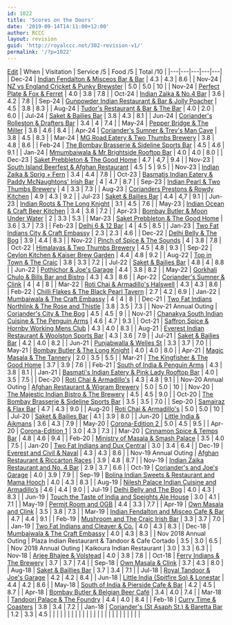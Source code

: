 ```yaml
---
id: 1022
title: 'Scores on the Doors'
date: '2019-09-14T14:11:00+12:00'
author: RCCC
layout: revision
guid: 'http://royalccc.net/302-revision-v1/'
permalink: '/?p=1022'
---
```


[Edit](http://royalccc.net/wp-admin/admin.php?page=tablepress&action=edit&table_id=6)
| When | Visitation | Service /5 | Food /5 | Total /10 |
|---|---|---|---|---|
| Dec-24 | [ Indian Fendalton &amp; Misceos Bar &amp; Bar](http://royalccc.net/december-2024-indian-fendalton-and-misceo-cafe-bar/) | 4.3 | 4.3 | 8.6 |
| Nov-24 | [NZ vs England Cricket &amp; Punky Brewster](http://royalccc.net/november-2024-annual-outing-nz-england_cricket-saket-punky-brewster/) | 5.0 | 5.0 | 10 |
| Nov-24 | [Perfect Plate &amp; Fox &amp; Ferret](http://royalccc.net/november-2024-perfect-plate-fox-&-ferret/) | 4.0 | 3.8 | 7.8 |
| Oct-24 | [Indian Zaika &amp; No.4 Bar](http://royalccc.net/october-2024-indian-zaika-no.4-bar/) | 3.6 | 4.2 | 7.8 |
| Sep-24 | [Gunpowder Indian Restaurant &amp; Bar &amp; Jolly Poacher](http://royalccc.net/september-2024-jolly-poacher-gunpowder-indian-restaurant-and-bar/) | 4.5 | 3.8 | 8.3 |
| Aug-24 | [Tudor's Restaurant &amp; Bar &amp; The Bar](http://royalccc.net/august-2024-the-bar-tudors-restaurant-and-bar/) | 4.0 | 2.0 | 6.0 |
| Jul-24 | [Saket &amp; Bailies Bar](http://royalccc.net/july-2024-saket-bailies-bar/) | 3.8 | 4.3 | 8.1 |
| Jun-24 | [Coriander's Rolleston &amp; Drafters Bar](http://royalccc.net/june-2024-corianders-rolleston-drafters-bar/) | 3.4 | 4 | 7.4 |
| May-24 | [Pepper Bridge &amp; The Miller](http://royalccc.net/may-2024-pepper-bridge-the-miller/) | 3.8 | 4.6 | 8.4 |
| Apr-24 | [Coriander's Sumner &amp; Trev's Man Cave](http://royalccc.net/april-2024-corianders-sumner-trevs-man-cave/) | 3.8 | 4.5 | 8.3 |
| Mar-24 | [MG Road Eatery &amp; Two Thumbs Brewery](http://royalccc.net/march-2024-mg-road-eatery-two-thumbs-brewery/) | 3.8 | 4.8 | 8.6 |
| Feb-24 | [The Bombay Brasserie &amp; Sideline Sports Bar](http://royalccc.net/february-2024-the-bombay-brasserie-sideline-sports-bar/) | 4.5 | 4.6 | 9.1 |
| Jan-24 | [Mmumbaiwala &amp; Mr Brightside Rooftop Bar](http://royalccc.net/january-2024-mumbaiwala-mr-brightside-rooftop-bar/) | 4.0 | 4.0 | 8.0 |
| Dec-23 | [Saket Prebbleton &amp; The Good Home](http://royalccc.net/december-2023-saket-prebbleton-the-good-home/) | 4.7 | 4,7 | 9.4 |
| Nov-23 | [South Island Beerfest &amp; Afghan Restaurant](http://royalccc.net/november-2023-annual-outing-south-island-beerfest-afghan-restaurant/) | 4.5 | 5 | 9.5 |
| Nov-23 | [Indian Zaika &amp; Sprig + Fern](http://royalccc.net/november-2023-indian-zaika-sprig-fern/) | 3.4 | 4.4 | 7.8 |
| Oct-23 | [Basmatis Indian Eatery &amp; Paddy McNaughtons' Irish Bar](http://royalccc.net/october-2023-basmatis-indian-eatery-paddy-mcnaughtons-irish-bar/) | 4 | 4.7 | 8.7 |
| Sep-23 | [Indian Pearl &amp; Two Thumbs Brewery](http://royalccc.net/september-2023-indian-pearl-two-thumbs-brewery/) | 4 | 3.3 | 7.3 |
| Aug-23 | [Corianders Prestons &amp; Rowdy Kitchen](http://royalccc.net/august-2023-corianders-prestons-rowdy-kitchen/) | 4.9 | 4.3 | 9.2 |
| Jul-23 | [Saket &amp; Bailies Bar](http://royalccc.net/july-2023-saket-bailies-bar/) | 4.4 | 4,7 | 9.1 |
| Jun-23 | [Indian Roots &amp; The Long Knight](http://royalccc.net/june-2023-indian-roots-the-long-knight/) | 3.1 | 4.5 | 7.6 |
| May-23 | [Indian Ocean &amp; Craft Beer Kitchen](http://royalccc.net/may-2023-indian-ocean-craft-beer-kitchen/) | 3.4 | 3.8 | 7.2 |
| Apr-23 | [Bombay Butler &amp; Moon Under Water](http://royalccc.net/april-2023-bombay-butler-moon-under-water/) | 2 | 3.3 | 5.3 |
| Mar-23 | [Saket Prebbleton &amp; The Good Home](http://royalccc.net/march-2023-saket-prebbleton-the-good-home/) | 3.6 | 3.7 | 7.3 |
| Feb-23 | [Delhi 6 &amp; 12 Bar](http://royalccc.net/february-2023-delhi-6-12-bar/) | 4 | 4.5 | 8.5 |
| Jan-23 | [Two Fat Indians City &amp; Craft Embassy](http://royalccc.net/january-2023-two-fat-indians-city-craft-embassy/) | 2.3 | 2.3 | 4.6 |
| Dec-22 | [Delhi Belly &amp; The Bog](http://royalccc.net/december-2022-delhi-belly-the-bog/) | 3.9 | 4.4 | 8.3 |
| Nov-22 | [Pinch of Spice &amp; The Sounds](http://royalccc.net/november-2022-pinch-of-spice-the-sounds/) | 4 | 3.8 | 7.8 |
| Oct-22 | [Himalayas &amp; Two Thumbs Brewery](http://royalccc.net/october-2022-himalayas-two-thumbs-brewery/) | 4.5 | 4.8 | 9.3 |
| Sep-22 | [Ceylon Kitchen &amp; Kaiser Brew Garden](http://royalccc.net/september-2022-ceylon-kitchen-kaiser-brew-garden/) | 4.4 | 4.8 | 9.2 |
| Aug-22 | [Top in Town &amp; The Craic](http://royalccc.net/august-2022-top-in-town-the-craic/) | 3.8 | 3.3 | 7.2 |
| Jul-22 | [Saket &amp; Bailies Bar](http://royalccc.net/july-2022-saket-bailies-bar/) | 4.8 | 4 | 8.8 |
| Jun-22 | [Pothichor &amp; Joe's Garage](http://royalccc.net/june-2022-pothichor-joes-garage/) | 4.4 | 3.8 | 8.2 |
| May-22 | [Gorkhali Chulo &amp; Bills Bar and Bistro](http://royalccc.net/may-2022-gorkhali-chulo-bills-bar-and-bistro/) | 4.3 | 4.3 | 8.6 |
| Apr-22 | [Coriander's Sumner &amp; Clink](http://royalccc.net/april-2022-coriander's-sumner-clink/) | 4 | 4 | 8 |
| Mar-22 | [Roti Chai &amp; Armadillo's Halswell](http://royalccc.net/march-2022-roti-chai-armadillo's-halswell/) | 4.3 | 4.3 | 8.6 |
| Feb-22 | [Chilli Flakes &amp; The Black Pearl Tavern](http://royalccc.net/february-2022-chilli-flakes-the-black-pearl-tavern/) | 2.7 | 4.2 | 6.9 |
| Jan-22 | [Mumbaiwala &amp; The Craft Embassy](http://royalccc.net/january-2022-mumbaiwala-the-craft-embassy/) | 4 | 4 | 8 |
| Dec-21 | [Two Fat Indians Northlink &amp; The Rose and Thistle](http://royalccc.net/december-2021-two-fat-indians-northlink-the-rose-and-thistle/) | 3.8 | 3.5 | 7.3 |
| Nov-21 Annual Outing | [Coriander's City &amp; The Bog](http://royalccc.net/november-2021-annual-outing-coriander's-city-the-bog/) | 4.5 | 4.5 | 9 |
| Nov-21 | [Chanakya South Indian Cuisine &amp; The Penguin Arms](http://royalccc.net/november-2021-chanakya-south-indian-cuisine-the-penguin-arms/) | 4.6 | 4.7 | 9.3 |
| Oct-21 | [Saffron Spice &amp; Hornby Working Mens Club](http://royalccc.net/october-2021-saffron-spice-hornby-working-mens-club/) | 4.3 | 4.0 | 8.3 |
| Aug-21 | [Everest Indian Restaurant &amp; Woolston Sports Bar](http://royalccc.net/august-2021-everest-indian-restaurant-woolston-sports-bar/) | 4.3 | 3.6 | 7.9 |
| Jul-21 | [Saket &amp; Bailies Bar](http://royalccc.net/july-2021-saket-bailies-bar/) | 4.2 | 4.0 | 8.2 |
| Jun-21 | [Punjabwalla &amp; Welles St](http://royalccc.net/june-2021-punjabwalla-welles-st/) | 3.3 | 3.7 | 7.0 |
| May-21 | [Bombay Butler &amp; The Long Knight](http://royalccc.net/may-2021-bombay-butler-the-long-knight/) | 4.0 | 4.0 | 8.0 |
| Apr-21 | [Magic Masala &amp; The Tannery](http://royalccc.net/april-2021-magic-masala-cassels/) | 2.0 | 3.5 | 5.5 |
| Mar-21 | [The Kingfisher &amp; The Good Home](http://royalccc.net/march-2021-the-kingfisher-the-good-home/) | 3.7 | 3.9 | 7.6 |
| Feb-21 | [South of India &amp; Penguin Arms](http://royalccc.net/february-2021-south-of-india-the-penguin-arms/) | 4.3 | 3.8 | 8.1 |
| Jan-21 | [Basmati's Indian Eatery &amp; Pink Lady Rooftop Bar](http://royalccc.net/january-2021-basmatis-indian-eatery-pink-lady-rooftop-bar/) | 4.0 | 3.5 | 7.5 |
| Dec-20 | [Roti Chai &amp; Armadillo's](http://royalccc.net/december-2020-roti-chai-armadillos/) | 4.3 | 4.8 | 9.1 |
| Nov-20 Annual Outing | [Afghan Restaurant &amp; Wigram Brewery](http://royalccc.net/november-2020-annual-outing-afghan-restaurant-wigram-brewery/) | 5.0 | 5.0 | 10 |
| Nov-20 | [The Majestic Indian Bistro &amp; The Brewery](http://royalccc.net/november-2020-the-majestic-indian-bistro-the-brewery/) | 4.5 | 4.5 | 9.0 |
| Oct-20 | [The Bombay Brasserie &amp; Sideline Sports Bar](http://royalccc.net/october-the-bombay-brasserie-sideline-sports-bar/) | 3.5 | 3.5 | 7.0 |
| Sep-20 | [Samairaz &amp; Flax Bar](http://royalccc.net/september-2020-samairaz-flax-bar/) | 4.7 | 4.3 | 9.0 |
| Aug-20 | [Roti Chai &amp; Armadillo's](http://royalccc.net/august-2020-roti-chai-armadillos/) | 5.0 | 5.0 | 10 |
| Jul-20 | [Saket &amp; Bailies Bar](http://royalccc.net/july-2020-saket-bailies-bar/) | 4.1 | 3.9 | 8.0 |
| Jun-20 | [Little India &amp; Aikmans](http://royalccc.net/june-2020-little-india-aikmans/) | 3.6 | 4.3 | 7.9 |
| May-20 | [Corona-Edition 2 ](http://royalccc.net/may-2020-corona-edition-2-support-your-local/) | 5.0 | 4.5 | 9.5 |
| Apr-20 | [Corona-Edition 1](http://royalccc.net/april-2020-corona-edition-1-my-makaan-your-makaan/) | 3.0 | 4.3 | 7.3 |
| Mar-20 | [Cinnamon Spice &amp; Temps Bar](http://royalccc.net/march-2020-cinnamon-spice-temps-bar/) | 4.8 | 4.6 | 9.4 |
| Feb-20 | [Ministry of Masala &amp; Smash Palace](http://royalccc.net/february-2020-ministry-of-masala-smash-palace/) | 3.5 | 4.0 | 7.5 |
| Jan-20 | [Two Fat Indians and Dux Central](http://royalccc.net/january-2020-two-fat-indians-dux-central/) | 3.0 | 3.4 | 6.4 |
| Dec-19 | [Everest and Civil &amp; Naval](http://royalccc.net/december-2019-everest-indian-restaurant-civil-and-naval/) | 4.3 | 4.3 | 8.6 |
| Nov-19 Annual Outing | [Afghan Restaurant &amp; Riccarton Races](http://royalccc.net/november-2019-annual-outing-the-afghan-restaurant-riccarton-races/) | 3.9 | 4.8 | 8.7 |
| Nov-19 | [Indian Zaika Restaurant and No. 4 Bar](http://royalccc.net/november-2019-indian-zaika-and-no-4-bar/) | 2.9 | 3.7 | 6.6 |
| Oct-19 | [Coriander's and Joe's Garage](http://royalccc.net/october-2019-corianders-and-joes-garage/) | 4.0 | 3.9 | 7.9 |
| Sep-19 | [Bolina Indian Sweets &amp; Restaurant and Mama Hooch](http://royalccc.net/september-2019-bolina-indian-sweets-restaurant-and-mama-hooch/) | 4.0 | 4.3 | 8.3 |
| Aug-19 | [Nilesh Palace Indian Cuisine and Armadillo’s](http://royalccc.net/august-2019-nilesh-palace-indian-cuisine-and-armadillos-t/) | 4.6 | 4.4 | 9.0 |
| Jul-19 | [Delhi Belly and The Bog](http://royalccc.net/july-2019-delhi-belly-and-the-bog/) | 4.0 | 4.3 | 8.3 |
| Jun-19 | [Touch the Taste of India and Speights Ale House](http://royalccc.net/june-2019-touch-the-taste-of-india-and-speights-ale-house/) | 3.0 | 4.1 | 7.1 |
| May-19 | [Permit Room and OGB](http://royalccc.net/may-2019-permit-room-and-o-b-g-bar/) | 4.4 | 3.3 | 7.7 |
| Apr-19 | [Own Masala and Clink](http://royalccc.net/april-2019-own-masala-and-clink-bar/) | 3.5 | 3.8 | 7.3 |
| Mar-19 | [Indian Fendalton and Misceo Cafe &amp; Bar](http://royalccc.net/march-2019-indian-fendalton-and-misceo-cafe-bar/) | 4.7 | 4.4 | 9.1 |
| Feb-19 | [Mushroom and The Craic Irish Bar](http://royalccc.net/february-2019-mushroom-and-the-craic-irish-bar/) | 3.3 | 3.7 | 7.0 |
| Jan-19 | [Two Fat Indians and Cleaver &amp; Co.](http://royalccc.net/january-2019-two-fat-indians-and-cleaver-co/) | 4.0 | 4.3 | 8.3 |
| Dec-18 | [Mumbaiwala &amp; The Craft Embassy](http://royalccc.net/december-2018-mumbaiwala-and-the-craft-embassy/) | 4.0 | 4.3 | 8.3 |
| Nov 2018 Annual Outing | Plaza Indian Restaurant &amp; Tandoor &amp; Cafe Cortado | 3.5 | 3.0 | 6.5 |
| Nov 2018 Annual Outing | Kaikoura Indian Restaurant | 3.0 | 3.3 | 6.3 |
| Nov-18 | [Arjee Bhajee &amp; Volstead](http://royalccc.net/november-2018-arjee-bhajee-and-volstead/) | 4.0 | 3.8 | 7.8 |
| Oct-18 | [Ferry Indians &amp; The Brewery](http://royalccc.net/october-2018-ferry-indians-and-the-brewery/) | 3.7 | 3.7 | 7.4 |
| Sep-18 | [Own Masala &amp; Clink](http://royalccc.net/september-2018-own-masala-and-clink/) | 3.7 | 4.3 | 8.0 |
| Aug-18 | [Saket &amp; Baillies Bar](http://royalccc.net/august-2018-saket-and-bailies-bar/) | 3.7 | 3.4 | 7.1 |
| Jul-18 | [Royal Tandoor &amp; Joe's Garage](http://royalccc.net/july-2018-royal-tandoor-and-joes-garage/) | 4.2 | 4.2 | 8.4 |
| Jun-18 | [Little India (Spitfire Sq) &amp; Lonestar](http://royalccc.net/june-2018-little-india-spitfire-sq-and-lonestar/) | 4.4 | 4.2 | 8.6 |
| May-18 | [South of India &amp; Pierside Cafe &amp; Bar](http://royalccc.net/may-2018-south-of-india-and-pierside-cafe-bar/) | 4.2 | 4.5 | 8.7 |
| Apr-18 | [Bombay Butler &amp; Belgian Beer Café](http://royalccc.net/april-2018-bombay-butler-and-belgian-beer-cafe/) | 3.4 | 4.0 | 7.4 |
| Mar-18 | [Tandoori Palace &amp; The Foundry](http://royalccc.net/march-2018-tandoori-palace-and-the-foundry/) | 4.4 | 4.0 | 8.4 |
| Feb-18 | [Curry Time &amp; Coasters](http://royalccc.net/february-2018-curry-time-and-coasters/) | 3.8 | 3.4 | 7.2 |
| Jan-18 | [Coriander's (St Asaph St.) &amp; Baretta Bar](http://royalccc.net/january-2018-corianders-and-baretta-bar/) | 1.2 | 3.3 | 4.5 |
|  |  |  |  |  |
|  |  |  |  |  |
|  |  |  |  |  |
|  |  |  |  |  |